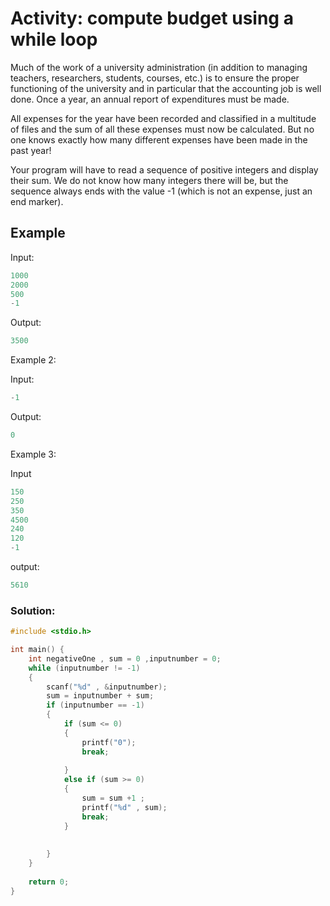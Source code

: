 # Activity: compute budget using a while loop
Much of the work of a university administration (in addition to managing teachers, researchers, students, courses, etc.) is to ensure the proper functioning of the university and in particular that the accounting job is well done. Once a year, an annual report of expenditures must be made.

All expenses for the year have been recorded and classified in a multitude of files and the sum of all these expenses must now be calculated. But no one knows exactly how many different expenses have been made in the past year!

Your program will have to read a sequence of positive integers and display their sum. We do not know how many integers there will be, but the sequence always ends with the value -1 (which is not an expense, just an end marker).

 
## Example

Input:
```c
1000
2000
500
-1
```
Output: 
```c
3500
```
Example 2:

Input:
```c
-1
```
Output: 
```c
0
```
Example 3:

Input

```c
150
250
350
4500
240
120
-1

```
output:

```c
5610
```

### Solution:
```c
#include <stdio.h>

int main() {
    int negativeOne , sum = 0 ,inputnumber = 0;
    while (inputnumber != -1)
    {
        scanf("%d" , &inputnumber);
        sum = inputnumber + sum;
        if (inputnumber == -1)
        {
            if (sum <= 0)
            {
                printf("0");
                break;
                
            }
            else if (sum >= 0)
            {
                sum = sum +1 ;
                printf("%d" , sum);
                break;
            }
            
            
        } 
    }
    
    return 0;
}
```
